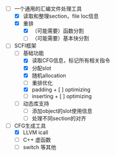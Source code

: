 + [ ] 一个通用的汇编文件处理工具
  + [x] 读取和整理section，file loc信息
  + [x] 重排
    + [x] （可能需要）函数分割
    + [ ] （可能需要）基本快分割
+ [ ] SCFI框架
  + [ ] 基础功能
    + [x]  读取CFG信息，标记所有相关指令
    + [x]  分配slot
      + [x] 随机allocation
    + [ ]  重排优化
      + [x]  padding
        + [ ]  optimizing
      + [ ]  inserting
        + [ ]  optimizing
  + [ ] 动态库支持
    + [ ] 添加object的slot使用信息
    + [ ] 处理不同section的对齐
+ [ ] CFG生成工具
  + [x] LLVM icall
  + [ ] C++ 虚函数
  + [ ] switch 等其他